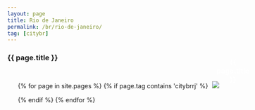 ```yaml
---
layout: page
title: Rio de Janeiro
permalink: /br/rio-de-janeiro/
tag: [citybr]
---
```


<style type="text/css">
  ul{
    display: inline-block;
    margin: 0 auto;
  }
  ul li{
    display: inline-block;
    margin: 5px;
  }
  h2{
    position: relative;
    color: #fff;
    font-size: 16px;
    text-align: center;
  }
  h2 span{
    position: absolute;
    left: 10px;
    bottom: 10px;
  }
</style>

<div class="home">

<h3>{{ page.title }}</h3>

  <ul class="post-list">
    {% for page in site.pages %}
      {% if page.tag contains 'citybrrj' %}
      <li>
        <h2>
          <span>{{ page.title }}</span>
          <a class="post-link" href="{{ page.url | prepend: site.baseurl }}"><img src="{{ page.image }}"></a>
        </h2>
      </li>
      {% endif %}
    {% endfor %}
  </ul>

</div>